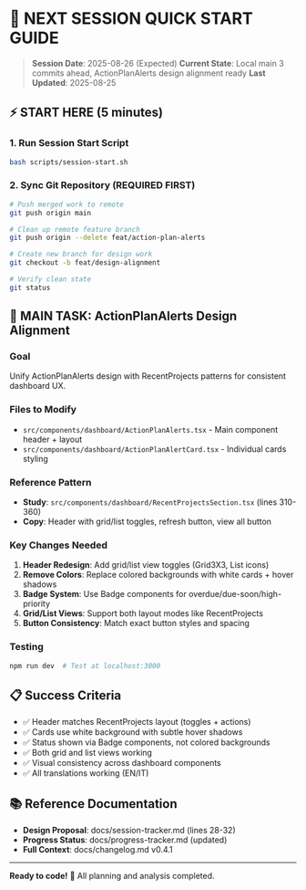 # 🚀 NEXT SESSION QUICK START GUIDE

> **Session Date**: 2025-08-26 (Expected)
> **Current State**: Local main 3 commits ahead, ActionPlanAlerts design alignment ready
> **Last Updated**: 2025-08-25

## ⚡ START HERE (5 minutes)

### 1. Run Session Start Script
```bash
bash scripts/session-start.sh
```

### 2. Sync Git Repository (REQUIRED FIRST)
```bash
# Push merged work to remote
git push origin main

# Clean up remote feature branch
git push origin --delete feat/action-plan-alerts

# Create new branch for design work
git checkout -b feat/design-alignment

# Verify clean state
git status
```

## 🎯 MAIN TASK: ActionPlanAlerts Design Alignment

### Goal
Unify ActionPlanAlerts design with RecentProjects patterns for consistent dashboard UX.

### Files to Modify
- `src/components/dashboard/ActionPlanAlerts.tsx` - Main component header + layout
- `src/components/dashboard/ActionPlanAlertCard.tsx` - Individual cards styling

### Reference Pattern
- **Study**: `src/components/dashboard/RecentProjectsSection.tsx` (lines 310-360)
- **Copy**: Header with grid/list toggles, refresh button, view all button

### Key Changes Needed
1. **Header Redesign**: Add grid/list view toggles (Grid3X3, List icons)
2. **Remove Colors**: Replace colored backgrounds with white cards + hover shadows
3. **Badge System**: Use Badge components for overdue/due-soon/high-priority
4. **Grid/List Views**: Support both layout modes like RecentProjects
5. **Button Consistency**: Match exact button styles and spacing

### Testing
```bash
npm run dev  # Test at localhost:3000
```

## 📋 Success Criteria

- ✅ Header matches RecentProjects layout (toggles + actions)
- ✅ Cards use white background with subtle hover shadows
- ✅ Status shown via Badge components, not colored backgrounds
- ✅ Both grid and list views working
- ✅ Visual consistency across dashboard components
- ✅ All translations working (EN/IT)

## 📚 Reference Documentation

- **Design Proposal**: docs/session-tracker.md (lines 28-32)
- **Progress Status**: docs/progress-tracker.md (updated)
- **Full Context**: docs/changelog.md v0.4.1

---

**Ready to code!** 🎨 All planning and analysis completed.